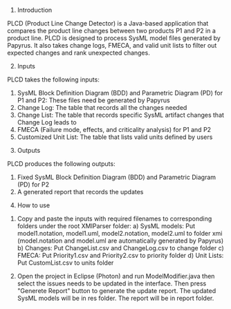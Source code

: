 1. Introduction

PLCD (Product Line Change Detector) is a Java-based application that compares the product line changes between two products P1 and P2 in a product line. PLCD is designed to process SysML model files generated by Papyrus. It also takes change logs, FMECA, and valid unit lists to filter out expected changes and rank unexpected changes.

2. Inputs

PLCD takes the following inputs:
1) SysML Block Definition Diagram (BDD) and Parametric Diagram (PD) for P1 and P2: These files need be generated by Papyrus 
2) Change Log: The table that records all the changes needed
3) Change List: The table that records specific SysML artifact changes that Change Log leads to
4) FMECA (Failure mode, effects, and criticality analysis) for P1 and P2
5) Customized Unit List: The table that lists valid units defined by users

3. Outputs

PLCD produces the following outputs:
1) Fixed SysML Block Definition Diagram (BDD) and Parametric Diagram (PD) for P2
2) A generated report that records the updates

4. How to use

1) Copy and paste the inputs with required filenames to corresponding folders under the root XMIParser folder:
a) SysML models: Put model1.notation, model1.uml, model2.notation, model2.uml to folder xmi (model.notation and model.uml     are automatically generated by Papyrus)
b) Changes: Put ChangeList.csv and ChangeLog.csv to change folder
c) FMECA: Put Priority1.csv and Priority2.csv to priority folder 
d) Unit Lists: Put CustomList.csv to units folder

2) Open the project in Eclipse (Photon) and run ModelModifier.java then select the issues needs to be updated in the interface. Then press "Generete Report" button to generate the update report. The updated SysML models will be in res folder. The report will be in report folder.
